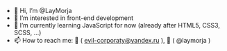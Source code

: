 - 👋 Hi, I’m @LayMorja
- 👀 I’m interested in front-end development
- 🌱 I’m currently learning JavaScript for now (already after HTML5, CSS3, SCSS, ...)
- 📫 How to reach me: 📧 ( evil-corporaty@yandex.ru ), 🐳 ( @laymorja )

<!---
LayMorja/LayMorja is a ✨ special ✨ repository because its `README.md` (this file) appears on your GitHub profile.
You can click the Preview link to take a look at your changes.
--->
